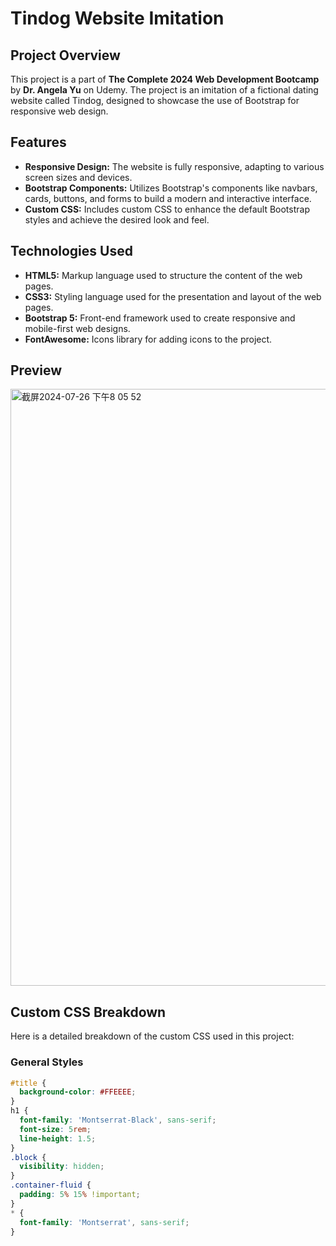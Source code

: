 # Tindog Website Imitation

## Project Overview

This project is a part of **The Complete 2024 Web Development Bootcamp** by **Dr. Angela Yu** on Udemy. The project is an imitation of a fictional dating website called Tindog, designed to showcase the use of Bootstrap for responsive web design.

## Features

- **Responsive Design:** The website is fully responsive, adapting to various screen sizes and devices.
- **Bootstrap Components:** Utilizes Bootstrap's components like navbars, cards, buttons, and forms to build a modern and interactive interface.
- **Custom CSS:** Includes custom CSS to enhance the default Bootstrap styles and achieve the desired look and feel.

## Technologies Used

- **HTML5:** Markup language used to structure the content of the web pages.
- **CSS3:** Styling language used for the presentation and layout of the web pages.
- **Bootstrap 5:** Front-end framework used to create responsive and mobile-first web designs.
- **FontAwesome:** Icons library for adding icons to the project.

## Preview
<img width="955" alt="截屏2024-07-26 下午8 05 52" src="https://github.com/user-attachments/assets/b17cb715-2955-4a6f-8d32-a5cdc433e12c">


## Custom CSS Breakdown

Here is a detailed breakdown of the custom CSS used in this project:

### General Styles

```css
#title {
  background-color: #FFEEEE;
}
h1 {
  font-family: 'Montserrat-Black', sans-serif;
  font-size: 5rem;
  line-height: 1.5;
}
.block {
  visibility: hidden;
}
.container-fluid {
  padding: 5% 15% !important;
}
* {
  font-family: 'Montserrat', sans-serif;
}

